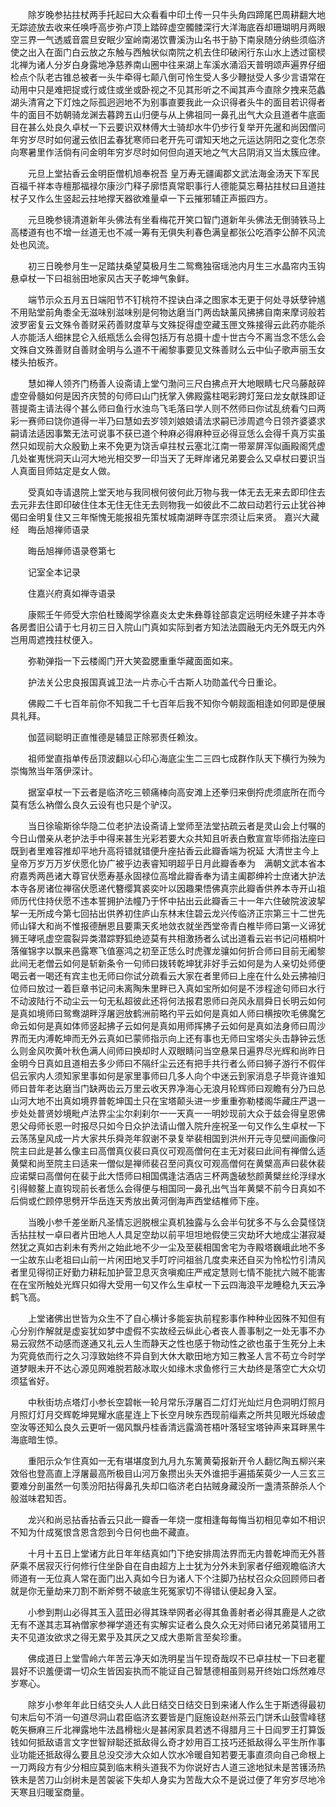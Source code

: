 <!-- { "loadSidebar": true } -->
　　除岁晚参拈拄杖两手托起曰大众看看中印土传一只牛头角四蹄尾巴周耕翻大地无踪迹放去收来任唤呼高步弥卢顶上踏碎虚空髑髅深行大洋海底吞却珊瑚明月两眼空三界一气透威音震旦安眠少室岭南渴饮曹溪沩山名书于胁下南泉随分纳些须临济使之出入在面门白云放之东触与西触状似南院之机去住印破闲行东山水上透过窗棂北禅为诸人分岁白身露地净慈养南山圈中往来湖上车溪水涌滔天普明颂声遍界仔细检点个队老古锥总被者一头牛牵得七颠八倒可怜生受人多少鞭挞受人多少言语常在动用中只是难把捉或行或住或坐或卧视之不见其形听之不闻其声今直除夕拽来范蠡湖头清宵之下灯烛之际孤迥迥地不为别事直要我此一众识得者头牛的面目若识得者牛的面目不妨朝骑龙渊去暮跨五山归便与从上佛祖同一鼻孔出气大众且道者牛底面目在甚么处良久卓杖一下云要识双林傅大士骑却水牛仍步行复举开先暹和尚因僧问年穷岁尽时如何暹云依旧孟春犹寒师曰老开先可谓知天地之元运达阴阳之变化怎奈向寒暑里作活倘有问金明年穷岁尽时如何但向道天地之气大吕阴消又当太簇应律。

　　元旦上堂拈香云金明臣僧机旭奉祝吾
皇万寿无疆阖郡文武法海金汤天下军民百福千祥本寺檀那福禄尔康沙门释子廓悟真常职事行人德能莫忘蓦拈拄杖曰且道拄杖子又作么生竖起云拄地撑天器欲难量卓一下云摧邪辅正声振四方。

　　元旦晚参镜清道新年头佛法有坐看梅花开笑口智门道新年头佛法无倒骑铁马上高楼道有也不增一丝道无也不减一筹有无俱失利春色满皇都张公吃酒李公醉不风流处也风流。

　　初三日晚参月生一足踏扶桑望莫极月生二鸳鸯独宿瑶池内月生三水晶帘内玉钩悬卓杖一下曰祖翁田地家风古天子乾坤气象鲜。

　　端节示众五月五日端阳节不钉桃符不捏诀白泽之图家本无更于何处寻妖孽钟馗不用贴堂前角黍全无滋味别滋味别是何物达磨当门两齿缺薰风拂拂自南来摩诃般若波罗密复云文殊令善财采药善财度草与文殊捉得虚空藏玉匣文殊接得云此药亦能杀人亦能活人细抹昆仑入纸瓶恁么会得包括万有总摄十虚十世古今不离当念不恁么会文殊自文殊善财自善财金明与么道不干阇黎事要见文殊善财么云中仙子歌声丽玉女楼头拍板齐。

　　慧如禅人领齐门杨善人设斋请上堂勺渤问三尺白拂点开大地眼睛七尺乌藤敲碎虚空骨髓如何是因齐庆赞的句师曰山门抚掌入佛殿露柱喝彩跨灯笼曰龙女献珠即证菩提斋主请法得个甚么师曰鱼行水浊鸟飞毛落曰学人则不然师曰你试乱统看勺曰两彩一赛师曰饶你道得一半乃曰慧如去岁领刘娘娘请法求嗣已涉周遮今日领齐婆婆求嗣请法适因事繁无法可说事不获已道个种麻必得麻种豆必得豆恁么会得千真万实虽然只如现前大众殷勤上来不免更为饶舌卓拄杖云塞北江南一带翠屏浑似画殿阁凭虚几处崔嵬恍洞天山河大地光相交罗一印当天了无畔岸诸兄弟要会么又卓杖曰要识当人真面目师姑定是女人做。

　　受真如寺请退院上堂天地与我同根何彼何此万物与我一体无去无来去即印住去去元非去住即印破住住本无住无住无去则物我一如彼此不二故曰动若行云止犹谷神偈曰金明复住又三年惭愧无能报祖先策杖城南湖畔寺匡宗须让后来贤。
嘉兴大藏经　晦岳旭禅师语录


　　晦岳旭禅师语录卷第七

　　记室全本记录

　　住嘉兴府真如禅寺语录

　　康熙壬午师受大宗伯杜臻阁学徐嘉炎太史朱彝尊铨部袁定远明经朱建子并本寺各房耆旧公请于七月初三日入院山门真如实际到者方知法法圆融无内无外既无内外岂用周遮拽拄杖便入。

　　弥勒弹指一下云楼阁门开大笑盈腮重重华藏面面如来。

　　护法关公忠良报国真诚卫法一片赤心千古斯人功勋盖代今日重论。

　　佛殿二千七百年前你不知我二千七百年后我不知你今朝觌面相逢如何即是便展具礼拜。

　　伽蓝祠聪明正直惟德是辅显正除邪责任赖汝。

　　祖师堂直指单传岳顶波翻以心印心海底尘生二三四七成群作队天下横行为殃为崇悔煞当年落伊深计。

　　据室卓杖一下云者是临济吃三顿痛棒向高安滩上还拳归来倒捋虎须底所在而今莫有恁么衲僧么良久云设有也只是个驴汉。

　　当日徐瑜斯徐华隐二位老护法设斋请上堂师至法堂拈疏云者是灵山会上付嘱的今日山僧亲从老护法手中得来甚生光彩若要大众共知且听表白敷宣宣毕师指法座曰既到者里难容推却平地升高将错就错便升座拈香云此瓣香端为祝延
大清世主今上皇帝万岁万万岁伏愿化协广被乎边表睿知明超乎日月此瓣香奉为　满朝文武本省本府嘉秀两邑诸大尊官伏愿寿基永固禄位高增此瓣香奉为请主阖郡绅衿士庶诸大护法本寺各房诸位禅宿伏愿递代簪缨箕裘奕叶以因趣果悟佛真宗此瓣香供养本寺开山祖师历代住持伏愿不违本誓拥护法幢乃于怀中拈出云此瓣香三十一年六住破院波波挈挈一无所成今第七回拈出供养初住庐山东林末住碧云龙兴传临济正宗第三十二世先师山铎大和尚不惟报德酬恩且要熏天炙地敛衣就坐西堂帝青白椎毕师曰第一义谛犹狮王哮吼虚空震裂异类潜踪野狐绝迹莫有共相激扬者么试出道看云岩书记问梧桐叶落催锦字以飘来邑露寒飞值塞鸿之初至正恁么时虎骤龙骧如何折合师曰目前无阇黎此间无老僧云如何是斩新条令一句师曰拨转乾坤犹非好手云如何是为人亲切处师便喝云者一喝还有宾主也无师曰你试分疏看云大家在者里师曰上座在什么处云拂袖归位师曰放过一着巨章书记问未离陶朱里畔已入真如宝所如何是不涉程途句师曰水行不动波陆行不动尘云一句无私超彼此还将何法报君恩师曰尧风永扇舜日长明云如何是真如境师曰鸳鸯湖畔浮屠迥放鹤洲前略彴平云如何是真如人师曰横按吹毛佛魔乞命云如何是真如体师竖起拂子云如何是真如用师挥拂子云如何是真如法身师曰周沙界而无内溥乾坤而无外云真如已蒙师指示向上还有事也无师曰宝塔尖头击静钟云恁么则金风吹黄叶秋色满人间师曰换却时人双眼睛问当空悬杲日遍界尽光辉和尚昨日金明今日真如且道相去多少师曰不隔纤尘云还有把手共行者么师曰狮子游行不假伴侣云家内人须知家里事如何是家里事师曰几多人向个中迷云到家消息子毕竟许谁知师曰昔年老达磨当门缺两齿云万里云收天界净海心无浪月轮辉师曰观瞻有分乃曰总山河大地不出真如境界普乾坤国土只在宝塔颠头进一步重重弥勒楼阁华藏庄严退一步处处普贤妙境毗卢法界尘尘尔刹刹尔一一天真一一明妙现前大众于兹会得皇恩佛恩父母师长恩一时报尽只如今日众护法请山僧入院升座祝圣一句又作么生卓杖一下云荡荡皇风成一片大家共乐舜尧年叙谢不录复举裴相国到洪州开元寺见壁间画像问院主曰此是甚么像主曰高僧真仪裴曰真仪可观高僧何在主无对裴曰此间有禅僧么适黄檗和尚至院主曰适来一僧似是禅师裴召至问真仪可观高僧何在黄檗高声曰裴休裴应诺檗曰高僧何在裴于此大悟师曰相国偶逢沽酒店三杯两盏破愁颜黄檗丝纶浮绿水引得鲸鳌上直钩现前长者恁么会得便与相国同一鼻孔出气当年黄檗不前今日真如不后倘或伫顾停思劈开华岳连天秀放出黄河倒海声西堂结椎师下座。

　　当晚小参千差坐断凡圣情忘迥脱根尘真机独露与么会半句犹多不与么会莫怪饶舌拈拄杖一卓曰者片田地人人具足空劫以前平坦坦地假使三灾劫坏大地成尘湛寂凝然犹之真如古刹未有秀州之始此地不少一尘及至裴相国舍宅为寺殿塔巍峨此地不多一尘故东山老祖曰山前一片闲田地叉手叮咛问祖翁几度卖来还自买为怜松竹引清风者里见得彻正好勤力耕耘加护营卫息灭贪嗔痴庄严戒定慧则七情不能扰六贼不能害在在宝所触处光辉只如得大受用一句又作么生卓杖一下云四海浪平龙睡稳九天云净鹤飞高。

　　上堂诸佛出世皆为众生不了自心横计多能妄执前程影事作种种业因殊不知但有心分别作解就是虚妄犹如梦中虚假不实故经云纵此心者丧人善事制之一处无事不办易云寂然不动感而遂通又礼云人生而静天之性也感于物动性之欲也虽于生死分上未为究竟依而行之久习淳致始终不异自到大休大歇田地方知三教圣人言不苟立今时学道梦眼未开不达心源见网难脱若敲冰取火如缘木求鱼修行三大劫终是落空亡大众切须猛省好。

　　中秋街坊点塔灯小参长空碧帐一轮月常乐浮屠百二灯灯光灿烂月色洞明灯照月月照灯灯月交辉乾坤晃耀水底星连上下长空月映东西现前缁素之所共见眼光烁破虚空汝等还知么良久云更听一偈风飘丹桂香清远露滴苍梧叶落轻宝塔钟声来耳畔黑牛海底暗生惊。

　　重阳示众乍住真如一无有堪堪度到九月九东篱黄菊报新开令人翻忆陶五柳兴来效俗也登高直上浮屠最高所极目山河万象攒出头天外谁把手遍插茱萸少一人三玄三要难分剖虽然一句羡汾阳拈得鼻孔失却口临济老白拈贼身藏没所一盏清茶醉杀人个般滋味君知否。

　　龙兴和尚忌拈香拈香云只此一瓣香一年烧一度相逢每每悔当初相见幸如不相识不知为什成冤恨含恩含怨到今日何也曲不藏直。

　　十月十五日上堂诸方此日年年结真如门下绝安排周法界而无内普乾坤而无外菩萨乘不居寂灭行何修行住坐卧自在自由超方上士犹为分外未到家者仔细观瞻临济大师道有一无位真人常在面门出入真如今日为诸人下个注脚乃拈杖召众众回顾师曰者就是你无量劫来刀割不断斧劈不破底生死冤家切不得错认便起身入室。

　　小参到荆山必得其玉入蓝田必得其珠举网者必得其鱼善射者必得其鹿是人之欲无有不遂其志耳衲僧家参禅学道还有实解实证者么良久众无对师曰诸兄弟莫错用工夫不见道汝欲求之得无累乎及其厌之又成大患斯言至矣珍重。

　　佛成道日上堂雪岭六年苦云净天如洗明星当午现奇哉叹不已卓拄杖一下曰老瞿昙好不识羞便谓一切众生皆因妄执而不能证自己智慧德相虽则易开终始口烁然难尽岁寒心。

　　除岁小参年年此日结交头人人此日结交日结交日到来诸人作么生于斯透得最初句末后句不消一句道尽洞山君臣临济玄要皆是门庭施设赵州茶云门饼禾山鼓雪峰毬乾矢橛麻三斤北禅露地牛法昌榾柮火是甚闲家具若透不得腊月三十日阎罗王打算饭钱如何抵敌语言文字世智辩聪还抵敌得么奇才妙用百工技巧还抵敌得么平生所作事业功能还抵敌得么要且总没交涉大众如人饮水冷暖自知若要无事直须向自己命根上一刀两段方有少分相应莫到临末稍头道我不为你说好古人道三途地狱未是苦镬汤热铁未是苦刀山剑树未是苦袈裟下失却人身实为苦哉大众不是说过便了年穷岁尽地冷天寒且归暖室商量。

